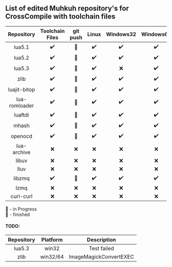 ## List of edited Muhkuh repository's for CrossCompile with toolchain files

| Repository | Toolchain Files | git push | Linux | Windows32 | Windows64  | Arm64 |
|:---------:|:---------------:|:-------------:|:-----:|:---------:|:----------:|:-----:|
| lua5.1 | :heavy_check_mark: | :metal: | :heavy_check_mark: | :heavy_check_mark: | :heavy_check_mark: | :heavy_check_mark: |
| lua5.2 | :heavy_check_mark: | :metal: | :heavy_check_mark: | :heavy_check_mark: | :heavy_check_mark: | :heavy_check_mark: |
| lua5.3 | :heavy_check_mark: | :wrench: | :heavy_check_mark: | :x: | :heavy_check_mark: | :heavy_check_mark: |
| zlib | :heavy_check_mark: | :metal: | :heavy_check_mark: | :heavy_check_mark: | :heavy_check_mark: | :heavy_check_mark: |
| luajit-bitop| :heavy_check_mark: | :metal: | :heavy_check_mark: | :heavy_check_mark: | :heavy_check_mark: | :heavy_check_mark: |
| lua-romloader | :heavy_check_mark: | :metal: | :heavy_check_mark: | :heavy_check_mark: | :heavy_check_mark:| :heavy_check_mark: |
| luaftdi | :heavy_check_mark: | :metal: | :heavy_check_mark: | :heavy_check_mark: | :heavy_check_mark:| :heavy_check_mark: |
| mhash | :heavy_check_mark: | :metal: | :heavy_check_mark: | :heavy_check_mark: | :heavy_check_mark:| :heavy_check_mark: |
| openocd | :heavy_check_mark: | :metal: | :heavy_check_mark: | :heavy_check_mark: | :heavy_check_mark:| :heavy_check_mark: |
| lua-archive | :x: | :x: | :x: | :x: | :x: | :x: |
| libuv | :x: | :x: | :x: | :x: | :x: | :x: |
| lluv  | :x: | :x: | :x: | :x: | :x: | :x: |
| libzmq | :heavy_check_mark: | :metal: | :heavy_check_mark: | :heavy_check_mark: | :heavy_check_mark: | :heavy_check_mark: |
| lzmq | :x: | :x: | :x: | :x: | :x: | :x: |
| curl-curl | :x: | :x: | :x: | :x: | :x: | :x: |

:wrench: - in Progress\
:metal: - finished

#### TODO:

| Repository | Platform | Description |
|:----------:|:--------:|:-----------:|
| lua5.3 | win32 | Test failed |
| zlib | win32/64 | ImageMagickConvertEXEC |
